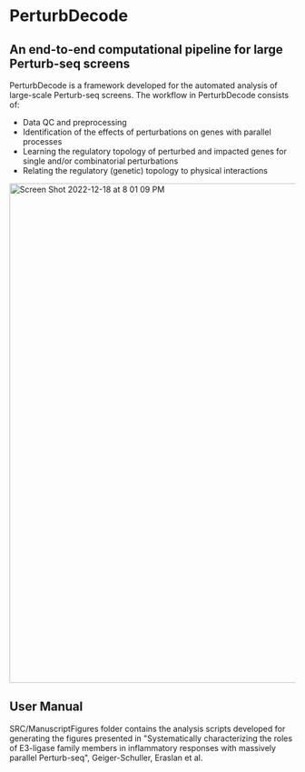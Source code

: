 # PerturbDecode
## An end-to-end computational pipeline for large Perturb-seq screens


PerturbDecode is a framework developed for the automated analysis of large-scale Perturb-seq screens. The workflow in PerturbDecode consists of: 


  * Data QC and preprocessing
  * Identification of the effects of perturbations on genes with parallel processes
  * Learning the regulatory topology of perturbed and impacted genes for single and/or combinatorial perturbations
  * Relating the regulatory (genetic) topology to physical interactions 



<img width="879" alt="Screen Shot 2022-12-18 at 8 01 09 PM" src="https://user-images.githubusercontent.com/45662603/208345270-31443000-600f-4f46-810f-9432e8ed70e0.png">


## User Manual


SRC/ManuscriptFigures folder contains the analysis scripts developed for generating the figures presented in "Systematically characterizing the roles of E3-ligase family members in inflammatory responses with massively parallel Perturb-seq", Geiger-Schuller, Eraslan et al.
